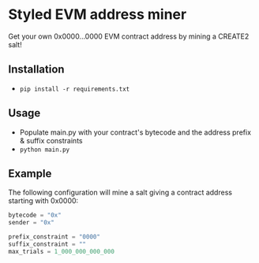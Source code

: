 # Styled EVM address miner

Get your own 0x0000...0000 EVM contract address by mining a CREATE2 salt!

## Installation

- `pip install -r requirements.txt`

## Usage

- Populate main.py with your contract's bytecode and the address prefix & suffix constraints
- `python main.py`

## Example

The following configuration will mine a salt giving a contract address starting with 0x0000:

```python
bytecode = "0x"
sender = "0x"

prefix_constraint = "0000"
suffix_constraint = ""
max_trials = 1_000_000_000_000
```
